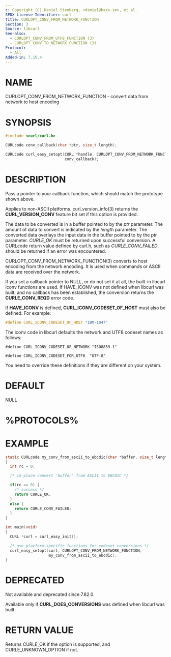 ```yaml
---
c: Copyright (C) Daniel Stenberg, <daniel@haxx.se>, et al.
SPDX-License-Identifier: curl
Title: CURLOPT_CONV_FROM_NETWORK_FUNCTION
Section: 3
Source: libcurl
See-also:
  - CURLOPT_CONV_FROM_UTF8_FUNCTION (3)
  - CURLOPT_CONV_TO_NETWORK_FUNCTION (3)
Protocol:
  - All
Added-in: 7.15.4
---
```


# NAME

CURLOPT_CONV_FROM_NETWORK_FUNCTION - convert data from network to host encoding

# SYNOPSIS

~~~c
#include <curl/curl.h>

CURLcode conv_callback(char *ptr, size_t length);

CURLcode curl_easy_setopt(CURL *handle, CURLOPT_CONV_FROM_NETWORK_FUNCTION,
                          conv_callback);
~~~

# DESCRIPTION

Pass a pointer to your callback function, which should match the prototype
shown above.

Applies to non-ASCII platforms. curl_version_info(3) returns the
**CURL_VERSION_CONV** feature bit set if this option is provided.

The data to be converted is in a buffer pointed to by the *ptr* parameter.
The amount of data to convert is indicated by the *length* parameter. The
converted data overlays the input data in the buffer pointed to by the ptr
parameter. *CURLE_OK* must be returned upon successful conversion. A
CURLcode return value defined by curl.h, such as *CURLE_CONV_FAILED*,
should be returned if an error was encountered.

CURLOPT_CONV_FROM_NETWORK_FUNCTION(3) converts to host encoding from the
network encoding. It is used when commands or ASCII data are received over the
network.

If you set a callback pointer to NULL, or do not set it at all, the built-in
libcurl iconv functions are used. If HAVE_ICONV was not defined when libcurl
was built, and no callback has been established, the conversion returns the
**CURLE_CONV_REQD** error code.

If **HAVE_ICONV** is defined, **CURL_ICONV_CODESET_OF_HOST** must also be
defined. For example:

~~~c
#define CURL_ICONV_CODESET_OF_HOST "IBM-1047"
~~~

The iconv code in libcurl defaults the network and UTF8 codeset names as
follows:

~~~
#define CURL_ICONV_CODESET_OF_NETWORK "ISO8859-1"

#define CURL_ICONV_CODESET_FOR_UTF8  "UTF-8"
~~~

You need to override these definitions if they are different on your system.

# DEFAULT

NULL

# %PROTOCOLS%

# EXAMPLE

~~~c
static CURLcode my_conv_from_ascii_to_ebcdic(char *buffer, size_t length)
{
  int rc = 0;

  /* in-place convert 'buffer' from ASCII to EBCDIC */

  if(rc == 0) {
    /* success */
    return CURLE_OK;
  }
  else {
    return CURLE_CONV_FAILED;
  }
}

int main(void)
{
  CURL *curl = curl_easy_init();

  /* use platform-specific functions for codeset conversions */
  curl_easy_setopt(curl, CURLOPT_CONV_FROM_NETWORK_FUNCTION,
                   my_conv_from_ascii_to_ebcdic);
}
~~~

# DEPRECATED

Not available and deprecated since 7.82.0.

Available only if **CURL_DOES_CONVERSIONS** was defined when libcurl was
built.

# RETURN VALUE

Returns CURLE_OK if the option is supported, and CURLE_UNKNOWN_OPTION if not.
